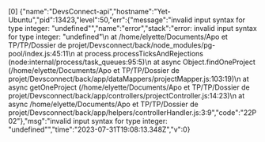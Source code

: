 [0] {"name":"DevsConnect-api","hostname":"Yet-Ubuntu","pid":13423,"level":50,"err":{"message":"invalid input syntax for type integer: \"undefined\"","name":"error","stack":"error: invalid input syntax for type integer: \"undefined\"\n    at /home/elyette/Documents/Apo et TP/TP/Dossier de projet/Devsconnect/back/node_modules/pg-pool/index.js:45:11\n    at process.processTicksAndRejections (node:internal/process/task_queues:95:5)\n    at async Object.findOneProject (/home/elyette/Documents/Apo et TP/TP/Dossier de projet/Devsconnect/back/app/dataMappers/projectMapper.js:103:19)\n    at async getOneProject (/home/elyette/Documents/Apo et TP/TP/Dossier de projet/Devsconnect/back/app/controllers/projectController.js:14:23)\n    at async /home/elyette/Documents/Apo et TP/TP/Dossier de projet/Devsconnect/back/app/helpers/controllerHandler.js:3:9","code":"22P02"},"msg":"invalid input syntax for type integer: \"undefined\"","time":"2023-07-31T19:08:13.348Z","v":0}
